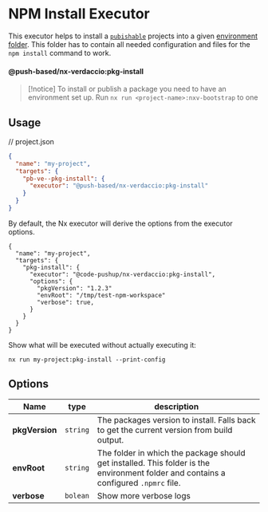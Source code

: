 # NPM Install Executor

This executor helps to install a [`pubishable`](../../../../../README.md#fine-grained-selection-of-publishable-projects) projects into a given [environment folder](../../../../../README.md#-environment-folders-to-isolate-files-during-e2e-tests).
This folder has to contain all needed configuration and files for the `npm install` command to work.

#### @push-based/nx-verdaccio:pkg-install

> [!notice]
> To install or publish a package you need to have an environment set up.
> Run `nx run <project-name>:nxv-bootstrap` to one

## Usage

// project.json

```json
{
  "name": "my-project",
  "targets": {
    "pb-ve--pkg-install": {
      "executor": "@push-based/nx-verdaccio:pkg-install"
    }
  }
}
```

By default, the Nx executor will derive the options from the executor options.

```jsonc
{
  "name": "my-project",
  "targets": {
    "pkg-install": {
      "executor": "@code-pushup/nx-verdaccio:pkg-install",
      "options": {
        "pkgVersion": "1.2.3"
        "envRoot": "/tmp/test-npm-workspace"
        "verbose": true,
      }
    }
  }
}
```

Show what will be executed without actually executing it:

`nx run my-project:pkg-install --print-config`

## Options

| Name           | type     | description                                                                                                                          |
| -------------- | -------- | ------------------------------------------------------------------------------------------------------------------------------------ |
| **pkgVersion** | `string` | The packages version to install. Falls back to get the current version from build output.                                            |
| **envRoot**    | `string` | The folder in which the package should get installed. This folder is the environment folder and contains a configured `.npmrc` file. |
| **verbose**    | `bolean` | Show more verbose logs                                                                                                               |
